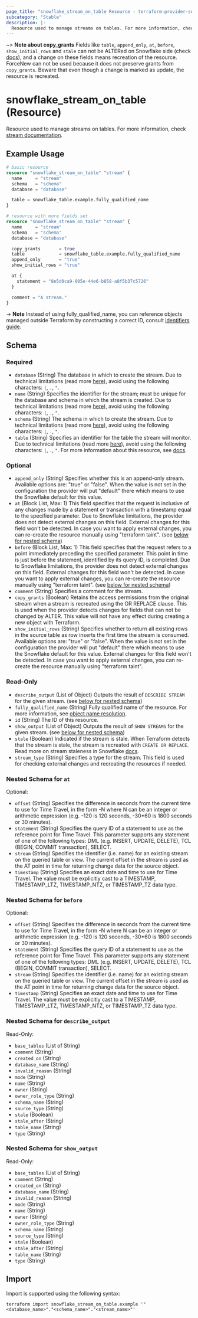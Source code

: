 ```yaml
---
page_title: "snowflake_stream_on_table Resource - terraform-provider-snowflake"
subcategory: "Stable"
description: |-
  Resource used to manage streams on tables. For more information, check stream documentation https://docs.snowflake.com/en/sql-reference/sql/create-stream.
---
```


~> **Note about copy_grants** Fields like `table`, `append_only`, `at`, `before`, `show_initial_rows` and `stale` can not be ALTERed on Snowflake side (check [docs](https://docs.snowflake.com/en/sql-reference/sql/alter-stream)), and a change on these fields means recreation of the resource. ForceNew can not be used because it does not preserve grants from `copy_grants`. Beware that even though a change is marked as update, the resource is recreated.

# snowflake_stream_on_table (Resource)

Resource used to manage streams on tables. For more information, check [stream documentation](https://docs.snowflake.com/en/sql-reference/sql/create-stream).

## Example Usage

```terraform
# basic resource
resource "snowflake_stream_on_table" "stream" {
  name     = "stream"
  schema   = "schema"
  database = "database"

  table = snowflake_table.example.fully_qualified_name
}

# resource with more fields set
resource "snowflake_stream_on_table" "stream" {
  name     = "stream"
  schema   = "schema"
  database = "database"

  copy_grants       = true
  table             = snowflake_table.example.fully_qualified_name
  append_only       = "true"
  show_initial_rows = "true"

  at {
    statement = "8e5d0ca9-005e-44e6-b858-a8f5b37c5726"
  }

  comment = "A stream."
}
```
-> **Note** Instead of using fully_qualified_name, you can reference objects managed outside Terraform by constructing a correct ID, consult [identifiers guide](../guides/identifiers_rework_design_decisions#new-computed-fully-qualified-name-field-in-resources).
<!-- TODO(SNOW-1634854): include an example showing both methods-->

<!-- schema generated by tfplugindocs -->
## Schema

### Required

- `database` (String) The database in which to create the stream. Due to technical limitations (read more [here](../guides/identifiers_rework_design_decisions#known-limitations-and-identifier-recommendations)), avoid using the following characters: `|`, `.`, `"`.
- `name` (String) Specifies the identifier for the stream; must be unique for the database and schema in which the stream is created. Due to technical limitations (read more [here](../guides/identifiers_rework_design_decisions#known-limitations-and-identifier-recommendations)), avoid using the following characters: `|`, `.`, `"`.
- `schema` (String) The schema in which to create the stream. Due to technical limitations (read more [here](../guides/identifiers_rework_design_decisions#known-limitations-and-identifier-recommendations)), avoid using the following characters: `|`, `.`, `"`.
- `table` (String) Specifies an identifier for the table the stream will monitor. Due to technical limitations (read more [here](../guides/identifiers_rework_design_decisions#known-limitations-and-identifier-recommendations)), avoid using the following characters: `|`, `.`, `"`. For more information about this resource, see [docs](./table).

### Optional

- `append_only` (String) Specifies whether this is an append-only stream. Available options are: "true" or "false". When the value is not set in the configuration the provider will put "default" there which means to use the Snowflake default for this value.
- `at` (Block List, Max: 1) This field specifies that the request is inclusive of any changes made by a statement or transaction with a timestamp equal to the specified parameter. Due to Snowflake limitations, the provider does not detect external changes on this field. External changes for this field won't be detected. In case you want to apply external changes, you can re-create the resource manually using "terraform taint". (see [below for nested schema](#nestedblock--at))
- `before` (Block List, Max: 1) This field specifies that the request refers to a point immediately preceding the specified parameter. This point in time is just before the statement, identified by its query ID, is completed.  Due to Snowflake limitations, the provider does not detect external changes on this field. External changes for this field won't be detected. In case you want to apply external changes, you can re-create the resource manually using "terraform taint". (see [below for nested schema](#nestedblock--before))
- `comment` (String) Specifies a comment for the stream.
- `copy_grants` (Boolean) Retains the access permissions from the original stream when a stream is recreated using the OR REPLACE clause. This is used when the provider detects changes for fields that can not be changed by ALTER. This value will not have any effect during creating a new object with Terraform.
- `show_initial_rows` (String) Specifies whether to return all existing rows in the source table as row inserts the first time the stream is consumed. Available options are: "true" or "false". When the value is not set in the configuration the provider will put "default" there which means to use the Snowflake default for this value. External changes for this field won't be detected. In case you want to apply external changes, you can re-create the resource manually using "terraform taint".

### Read-Only

- `describe_output` (List of Object) Outputs the result of `DESCRIBE STREAM` for the given stream. (see [below for nested schema](#nestedatt--describe_output))
- `fully_qualified_name` (String) Fully qualified name of the resource. For more information, see [object name resolution](https://docs.snowflake.com/en/sql-reference/name-resolution).
- `id` (String) The ID of this resource.
- `show_output` (List of Object) Outputs the result of `SHOW STREAMS` for the given stream. (see [below for nested schema](#nestedatt--show_output))
- `stale` (Boolean) Indicated if the stream is stale. When Terraform detects that the stream is stale, the stream is recreated with `CREATE OR REPLACE`. Read more on stream staleness in Snowflake [docs](https://docs.snowflake.com/en/user-guide/streams-intro#data-retention-period-and-staleness).
- `stream_type` (String) Specifies a type for the stream. This field is used for checking external changes and recreating the resources if needed.

<a id="nestedblock--at"></a>
### Nested Schema for `at`

Optional:

- `offset` (String) Specifies the difference in seconds from the current time to use for Time Travel, in the form -N where N can be an integer or arithmetic expression (e.g. -120 is 120 seconds, -30*60 is 1800 seconds or 30 minutes).
- `statement` (String) Specifies the query ID of a statement to use as the reference point for Time Travel. This parameter supports any statement of one of the following types: DML (e.g. INSERT, UPDATE, DELETE), TCL (BEGIN, COMMIT transaction), SELECT.
- `stream` (String) Specifies the identifier (i.e. name) for an existing stream on the queried table or view. The current offset in the stream is used as the AT point in time for returning change data for the source object.
- `timestamp` (String) Specifies an exact date and time to use for Time Travel. The value must be explicitly cast to a TIMESTAMP, TIMESTAMP_LTZ, TIMESTAMP_NTZ, or TIMESTAMP_TZ data type.


<a id="nestedblock--before"></a>
### Nested Schema for `before`

Optional:

- `offset` (String) Specifies the difference in seconds from the current time to use for Time Travel, in the form -N where N can be an integer or arithmetic expression (e.g. -120 is 120 seconds, -30*60 is 1800 seconds or 30 minutes).
- `statement` (String) Specifies the query ID of a statement to use as the reference point for Time Travel. This parameter supports any statement of one of the following types: DML (e.g. INSERT, UPDATE, DELETE), TCL (BEGIN, COMMIT transaction), SELECT.
- `stream` (String) Specifies the identifier (i.e. name) for an existing stream on the queried table or view. The current offset in the stream is used as the AT point in time for returning change data for the source object.
- `timestamp` (String) Specifies an exact date and time to use for Time Travel. The value must be explicitly cast to a TIMESTAMP, TIMESTAMP_LTZ, TIMESTAMP_NTZ, or TIMESTAMP_TZ data type.


<a id="nestedatt--describe_output"></a>
### Nested Schema for `describe_output`

Read-Only:

- `base_tables` (List of String)
- `comment` (String)
- `created_on` (String)
- `database_name` (String)
- `invalid_reason` (String)
- `mode` (String)
- `name` (String)
- `owner` (String)
- `owner_role_type` (String)
- `schema_name` (String)
- `source_type` (String)
- `stale` (Boolean)
- `stale_after` (String)
- `table_name` (String)
- `type` (String)


<a id="nestedatt--show_output"></a>
### Nested Schema for `show_output`

Read-Only:

- `base_tables` (List of String)
- `comment` (String)
- `created_on` (String)
- `database_name` (String)
- `invalid_reason` (String)
- `mode` (String)
- `name` (String)
- `owner` (String)
- `owner_role_type` (String)
- `schema_name` (String)
- `source_type` (String)
- `stale` (Boolean)
- `stale_after` (String)
- `table_name` (String)
- `type` (String)

## Import

Import is supported using the following syntax:

```shell
terraform import snowflake_stream_on_table.example '"<database_name>"."<schema_name>"."<stream_name>"'
```
